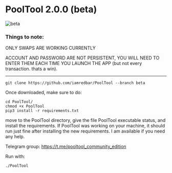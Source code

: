 # PoolTool 2.0.0 (beta)
![beta](https://user-images.githubusercontent.com/16945982/108139311-715fd800-7085-11eb-90bf-61ea19ae9fb5.png)
### Things to note:
ONLY SWAPS ARE WORKING CURRENTLY

ACCOUNT AND PASSWORD ARE NOT PERSISTENT, YOU WILL NEED TO
ENTER THEM EACH TIME YOU LAUNCH THE APP (but not every transaction. thats a win).

---

```git clone https://github.com/iamredbar/PoolTool --branch beta```

Once downloaded, make sure to do:

```
cd PoolTool/
chmod +x PoolTool
pip3 install -r requirements.txt
```

move to the PoolTool directory, give the file PoolTool executable status, and install the requirements. If PoolTool was working on your machine,
it should run just fine after installing the new requirements. I am available if
you need any help.

Telegram group: https://t.me/pooltool_community_edition

Run with:

```./PoolTool```

